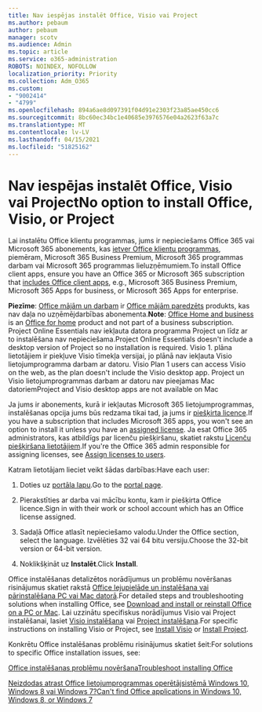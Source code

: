 ```yaml
---
title: Nav iespējas instalēt Office, Visio vai Project
ms.author: pebaum
author: pebaum
manager: scotv
ms.audience: Admin
ms.topic: article
ms.service: o365-administration
ROBOTS: NOINDEX, NOFOLLOW
localization_priority: Priority
ms.collection: Adm_O365
ms.custom:
- "9002414"
- "4799"
ms.openlocfilehash: 894a6ae8d097391f04d91e2303f23a85ae450cc6
ms.sourcegitcommit: 8bc60ec34bc1e40685e3976576e04a2623f63a7c
ms.translationtype: MT
ms.contentlocale: lv-LV
ms.lasthandoff: 04/15/2021
ms.locfileid: "51825162"
---
```

# <a name="no-option-to-install-office-visio-or-project"></a><span data-ttu-id="dfe2f-102">Nav iespējas instalēt Office, Visio vai Project</span><span class="sxs-lookup"><span data-stu-id="dfe2f-102">No option to install Office, Visio, or Project</span></span>

<span data-ttu-id="dfe2f-103">Lai instalētu Office klientu programmas, jums ir nepieciešams Office 365 vai Microsoft 365 abonements, kas [ietver Office klientu programmas](https://support.office.com/article/office-for-home-and-office-for-business-plans-28cbc8cf-1332-4f04-9123-9b660abb629e), piemēram, Microsoft 365 Business Premium, Microsoft 365 programmas darbam vai Microsoft 365 programmas lieluzņēmumiem.</span><span class="sxs-lookup"><span data-stu-id="dfe2f-103">To install Office client apps, ensure you have an Office 365 or Microsoft 365 subscription that [includes Office client apps](https://support.office.com/article/office-for-home-and-office-for-business-plans-28cbc8cf-1332-4f04-9123-9b660abb629e), e.g., Microsoft 365 Business Premium, Microsoft 365 Apps for business, or Microsoft 365 Apps for enterprise.</span></span>

<span data-ttu-id="dfe2f-104">**Piezīme**: [Office mājām un darbam](https://support.microsoft.com/office/office-for-home-and-office-for-business-plans-28cbc8cf-1332-4f04-9123-9b660abb629e) ir [Office mājām paredzēts](https://support.office.com/article/28cbc8cf-1332-4f04-9123-9b660abb629e?wt.mc_id=Alchemy_ClientDIA) produkts, kas nav daļa no uzņēmējdarbības abonementa.</span><span class="sxs-lookup"><span data-stu-id="dfe2f-104">**Note**: [Office Home and business](https://support.microsoft.com/office/office-for-home-and-office-for-business-plans-28cbc8cf-1332-4f04-9123-9b660abb629e) is an [Office for home](https://support.office.com/article/28cbc8cf-1332-4f04-9123-9b660abb629e?wt.mc_id=Alchemy_ClientDIA) product and not part of a business subscription.</span></span> <span data-ttu-id="dfe2f-105">Project Online Essentials nav iekļauta datora programma Project un līdz ar to instalēšana nav nepieciešama.</span><span class="sxs-lookup"><span data-stu-id="dfe2f-105">Project Online Essentials doesn't include a desktop version of Project so no installation is required.</span></span> <span data-ttu-id="dfe2f-106">Visio 1. plāna lietotājiem ir piekļuve Visio tīmekļa versijai, jo plānā nav iekļauta Visio lietojumprogramma darbam ar datoru. </span><span class="sxs-lookup"><span data-stu-id="dfe2f-106">Visio Plan 1 users can access Visio on the web, as the plan doesn't include the Visio desktop app.</span></span> <span data-ttu-id="dfe2f-107">Project un Visio lietojumprogrammas darbam ar datoru nav pieejamas Mac datoriem</span><span class="sxs-lookup"><span data-stu-id="dfe2f-107">Project and Visio desktop apps are not available on Mac</span></span>

<span data-ttu-id="dfe2f-108">Ja jums ir abonements, kurā ir iekļautas Microsoft 365 lietojumprogrammas, instalēšanas opcija jums būs redzama tikai tad, ja jums ir [piešķirta licence](https://support.office.com/article/what-office-365-business-product-or-license-do-i-have-f8ab5e25-bf3f-4a47-b264-174b1ee925fd?wt.mc_id=scl_installoffice_home).</span><span class="sxs-lookup"><span data-stu-id="dfe2f-108">If you have a subscription that includes Microsoft 365 apps, you won't see an option to install it unless you have an [assigned license](https://support.office.com/article/what-office-365-business-product-or-license-do-i-have-f8ab5e25-bf3f-4a47-b264-174b1ee925fd?wt.mc_id=scl_installoffice_home).</span></span> <span data-ttu-id="dfe2f-109">Ja esat Office 365 administrators, kas atbildīgs par licenču piešķiršanu, skatiet rakstu [Licenču piešķiršana lietotājiem](https://support.office.com/article/assign-licenses-to-users-in-office-365-for-business-997596b5-4173-4627-b915-36abac6786dc?wt.mc_id=scl_installoffice_home).</span><span class="sxs-lookup"><span data-stu-id="dfe2f-109">If you're the Office 365 admin responsible for assigning licenses, see [Assign licenses to users](https://support.office.com/article/assign-licenses-to-users-in-office-365-for-business-997596b5-4173-4627-b915-36abac6786dc?wt.mc_id=scl_installoffice_home).</span></span>


<span data-ttu-id="dfe2f-110">Katram lietotājam lieciet veikt šādas darbības:</span><span class="sxs-lookup"><span data-stu-id="dfe2f-110">Have each user:</span></span>

1. <span data-ttu-id="dfe2f-111">Doties uz [portāla lapu](https://portal.office.com/OLS/MySoftware.aspx).</span><span class="sxs-lookup"><span data-stu-id="dfe2f-111">Go to the [portal page](https://portal.office.com/OLS/MySoftware.aspx).</span></span>

2. <span data-ttu-id="dfe2f-112">Pierakstīties ar darba vai mācību kontu, kam ir piešķirta Office licence.</span><span class="sxs-lookup"><span data-stu-id="dfe2f-112">Sign in with their work or school account which has an Office license assigned.</span></span>

3. <span data-ttu-id="dfe2f-113">Sadaļā Office atlasīt nepieciešamo valodu.</span><span class="sxs-lookup"><span data-stu-id="dfe2f-113">Under the Office section, select the language.</span></span> <span data-ttu-id="dfe2f-114">Izvēlēties 32 vai 64 bitu versiju.</span><span class="sxs-lookup"><span data-stu-id="dfe2f-114">Choose the 32-bit version or 64-bit version.</span></span>

4. <span data-ttu-id="dfe2f-115">Noklikšķināt uz **Instalēt**.</span><span class="sxs-lookup"><span data-stu-id="dfe2f-115">Click **Install**.</span></span>

<span data-ttu-id="dfe2f-116">Office instalēšanas detalizētos norādījumus un problēmu novēršanas risinājumus skatiet rakstā [Office lejupielāde un instalēšana vai pārinstalēšana PC vai Mac datorā](https://support.office.com/article/4414eaaf-0478-48be-9c42-23adc4716658?wt.mc_id=Alchemy_ClientDIA).</span><span class="sxs-lookup"><span data-stu-id="dfe2f-116">For detailed steps and troubleshooting solutions when installing Office, see [Download and install or reinstall Office on a PC or Mac](https://support.office.com/article/4414eaaf-0478-48be-9c42-23adc4716658?wt.mc_id=Alchemy_ClientDIA).</span></span> <span data-ttu-id="dfe2f-117">Lai uzzinātu specifiskus norādījumus Visio vai Project instalēšanai, lasiet [Visio instalēšana](https://support.office.com/article/f98f21e3-aa02-4827-9167-ddab5b025710) vai [Project instalēšana](https://support.office.com/article/7059249b-d9fe-4d61-ab96-5c5bf435f281).</span><span class="sxs-lookup"><span data-stu-id="dfe2f-117">For specific instructions on installing Visio or Project, see [Install Visio](https://support.office.com/article/f98f21e3-aa02-4827-9167-ddab5b025710) or [Install Project](https://support.office.com/article/7059249b-d9fe-4d61-ab96-5c5bf435f281).</span></span>

<span data-ttu-id="dfe2f-118">Konkrētu Office instalēšanas problēmu risinājumus skatiet šeit:</span><span class="sxs-lookup"><span data-stu-id="dfe2f-118">For solutions to specific Office installation issues, see:</span></span>

[<span data-ttu-id="dfe2f-119">Office instalēšanas problēmu novēršana</span><span class="sxs-lookup"><span data-stu-id="dfe2f-119">Troubleshoot installing Office</span></span>](https://support.office.com/article/35ff2def-e0b2-4dac-9784-4cf212c1f6c2#BKMK_ErrorMessages)

[<span data-ttu-id="dfe2f-120">Neizdodas atrast Office lietojumprogrammas operētājsistēmā Windows 10, Windows 8 vai Windows 7?</span><span class="sxs-lookup"><span data-stu-id="dfe2f-120">Can't find Office applications in Windows 10, Windows 8, or Windows 7</span></span>](https://support.office.com/article/can-t-find-office-applications-in-windows-10-windows-8-or-windows-7-907ce545-6ae8-459b-8d9d-de6764a635d6)
